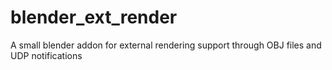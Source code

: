 # blender_ext_render
A small blender addon for external rendering support through OBJ files and UDP notifications
